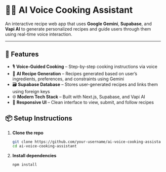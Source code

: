# 🧑‍🍳 AI Voice Cooking Assistant

An interactive recipe web app that uses **Google Gemini**, **Supabase**, and **Vapi AI** to generate personalized recipes and guide users through them using real-time voice interaction.

---

## 🚀 Features

- 🎙️ **Voice-Guided Cooking** – Step-by-step cooking instructions via voice
- 🧠 **AI Recipe Generation** – Recipes generated based on user’s ingredients, preferences, and constraints using Gemini
- 🗃️ **Supabase Database** – Stores user-generated recipes and links them using foreign keys
- 🌐 **Modern Tech Stack** – Built with Next.js, Supabase, and Vapi AI
- 🎨 **Responsive UI** – Clean interface to view, submit, and follow recipes



## 📦 Setup Instructions

1. **Clone the repo**

   ```bash
   git clone https://github.com/your-username/ai-voice-cooking-assistant.git
   cd ai-voice-cooking-assistant
   ```

2. **Install dependencies**
   ```bash
   npm install
   ```
